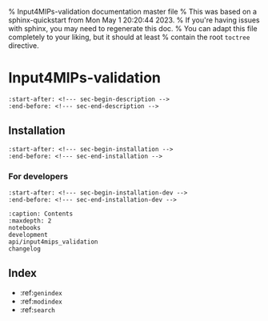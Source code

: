 % Input4MIPs-validation documentation master file
% This was based on a sphinx-quickstart from Mon May  1 20:20:44 2023.
% If you're having issues with sphinx, you may need to regenerate this doc.
% You can adapt this file completely to your liking, but it should at least
% contain the root `toctree` directive.

# Input4MIPs-validation

```{include} ../../README.md
:start-after: <!--- sec-begin-description -->
:end-before: <!--- sec-end-description -->
```

## Installation

```{include} ../../README.md
:start-after: <!--- sec-begin-installation -->
:end-before: <!--- sec-end-installation -->
```

### For developers

```{include} ../../README.md
:start-after: <!--- sec-begin-installation-dev -->
:end-before: <!--- sec-end-installation-dev -->
```

```{toctree}
:caption: Contents
:maxdepth: 2
notebooks
development
api/input4mips_validation
changelog
```

Index
-----

- :ref:`genindex`
- :ref:`modindex`
- :ref:`search`
